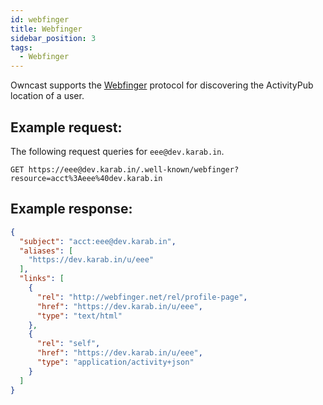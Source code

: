 ```yaml
---
id: webfinger
title: Webfinger
sidebar_position: 3
tags:
  - Webfinger
---
```


Owncast supports the [Webfinger](https://tools.ietf.org/html/rfc7033) protocol for discovering the ActivityPub location of a user.

## Example request:

The following request queries for `eee@dev.karab.in`.

```
GET https://eee@dev.karab.in/.well-known/webfinger?resource=acct%3Aeee%40dev.karab.in
```

## Example response:

```json
{
  "subject": "acct:eee@dev.karab.in",
  "aliases": [
    "https://dev.karab.in/u/eee"
  ],
  "links": [
    {
      "rel": "http://webfinger.net/rel/profile-page",
      "href": "https://dev.karab.in/u/eee",
      "type": "text/html"
    },
    {
      "rel": "self",
      "href": "https://dev.karab.in/u/eee",
      "type": "application/activity+json"
    }
  ]
}
```
